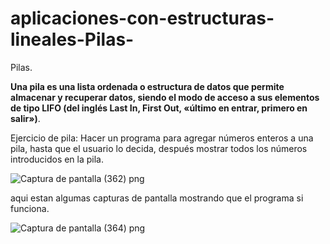 # aplicaciones-con-estructuras-lineales-Pilas-
Pilas.

**Una pila es una lista ordenada o estructura de datos que permite almacenar y recuperar datos, siendo el modo de acceso a sus elementos de tipo LIFO (del inglés Last In, First Out, «último en entrar, primero en salir»)**.

Ejercicio de pila: Hacer un programa para agregar números enteros a una pila, hasta que el usuario lo decida, después mostrar todos los números introducidos en la pila.

![Captura de pantalla (362) png](https://user-images.githubusercontent.com/71051834/97481427-6ccab480-191a-11eb-96d6-705f9578693f.jpg)


aqui estan algumas capturas de pantalla mostrando que el programa si funciona.

![Captura de pantalla (364) png](https://user-images.githubusercontent.com/71051834/97481774-e8c4fc80-191a-11eb-97cf-a956cb0ba1ea.jpg)

